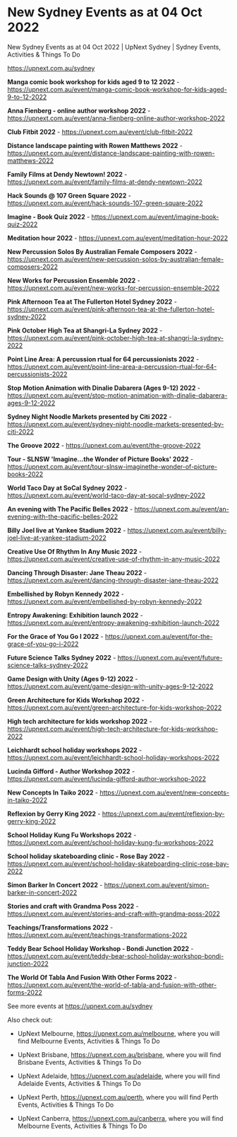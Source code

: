 # New Sydney Events as at 04 Oct 2022
New Sydney Events as at 04 Oct 2022 | UpNext Sydney | Sydney Events, Activities &amp; Things To Do

https://upnext.com.au/sydney


**Manga comic book workshop for kids aged 9 to 12 2022** - https://upnext.com.au/event/manga-comic-book-workshop-for-kids-aged-9-to-12-2022

**Anna Fienberg - online author workshop 2022** - https://upnext.com.au/event/anna-fienberg-online-author-workshop-2022

**Club Fitbit 2022** - https://upnext.com.au/event/club-fitbit-2022

**Distance landscape painting with Rowen Matthews 2022** - https://upnext.com.au/event/distance-landscape-painting-with-rowen-matthews-2022

**Family Films at Dendy Newtown! 2022** - https://upnext.com.au/event/family-films-at-dendy-newtown-2022

**Hack Sounds @ 107 Green Square 2022** - https://upnext.com.au/event/hack-sounds-107-green-square-2022

**Imagine - Book Quiz 2022** - https://upnext.com.au/event/imagine-book-quiz-2022

**Meditation hour 2022** - https://upnext.com.au/event/meditation-hour-2022

**New Percussion Solos By Australian Female Composers 2022** - https://upnext.com.au/event/new-percussion-solos-by-australian-female-composers-2022

**New Works for Percussion Ensemble 2022** - https://upnext.com.au/event/new-works-for-percussion-ensemble-2022

**Pink Afternoon Tea at The Fullerton Hotel Sydney 2022** - https://upnext.com.au/event/pink-afternoon-tea-at-the-fullerton-hotel-sydney-2022

**Pink October High Tea at Shangri-La Sydney 2022** - https://upnext.com.au/event/pink-october-high-tea-at-shangri-la-sydney-2022

**Point Line Area: A percussion rtual for 64 percussionists 2022** - https://upnext.com.au/event/point-line-area-a-percussion-rtual-for-64-percussionists-2022

**Stop Motion Animation with Dinalie Dabarera (Ages 9-12) 2022** - https://upnext.com.au/event/stop-motion-animation-with-dinalie-dabarera-ages-9-12-2022

**Sydney Night Noodle Markets presented by Citi 2022** - https://upnext.com.au/event/sydney-night-noodle-markets-presented-by-citi-2022

**The Groove 2022** - https://upnext.com.au/event/the-groove-2022

**Tour - SLNSW 'Imagine...the Wonder of Picture Books' 2022** - https://upnext.com.au/event/tour-slnsw-imaginethe-wonder-of-picture-books-2022

**World Taco Day at SoCal Sydney 2022** - https://upnext.com.au/event/world-taco-day-at-socal-sydney-2022

**An evening with The Pacific Belles 2022** - https://upnext.com.au/event/an-evening-with-the-pacific-belles-2022

**Billy Joel live at Yankee Stadium 2022** - https://upnext.com.au/event/billy-joel-live-at-yankee-stadium-2022

**Creative Use Of Rhythm In Any Music 2022** - https://upnext.com.au/event/creative-use-of-rhythm-in-any-music-2022

**Dancing Through Disaster: Jane Theau 2022** - https://upnext.com.au/event/dancing-through-disaster-jane-theau-2022

**Embellished by Robyn Kennedy 2022** - https://upnext.com.au/event/embellished-by-robyn-kennedy-2022

**Entropy Awakening: Exhibition launch 2022** - https://upnext.com.au/event/entropy-awakening-exhibition-launch-2022

**For the Grace of You Go I 2022** - https://upnext.com.au/event/for-the-grace-of-you-go-i-2022

**Future Science Talks Sydney 2022** - https://upnext.com.au/event/future-science-talks-sydney-2022

**Game Design with Unity (Ages 9-12) 2022** - https://upnext.com.au/event/game-design-with-unity-ages-9-12-2022

**Green Architecture for Kids Workshop 2022** - https://upnext.com.au/event/green-architecture-for-kids-workshop-2022

**High tech architecture for kids workshop 2022** - https://upnext.com.au/event/high-tech-architecture-for-kids-workshop-2022

**Leichhardt school holiday workshops 2022** - https://upnext.com.au/event/leichhardt-school-holiday-workshops-2022

**Lucinda Gifford - Author Workshop 2022** - https://upnext.com.au/event/lucinda-gifford-author-workshop-2022

**New Concepts In Taiko 2022** - https://upnext.com.au/event/new-concepts-in-taiko-2022

**Reflexion by Gerry King 2022** - https://upnext.com.au/event/reflexion-by-gerry-king-2022

**School Holiday Kung Fu Workshops 2022** - https://upnext.com.au/event/school-holiday-kung-fu-workshops-2022

**School holiday skateboarding clinic - Rose Bay 2022** - https://upnext.com.au/event/school-holiday-skateboarding-clinic-rose-bay-2022

**Simon Barker In Concert 2022** - https://upnext.com.au/event/simon-barker-in-concert-2022

**Stories and craft with Grandma Poss 2022** - https://upnext.com.au/event/stories-and-craft-with-grandma-poss-2022

**Teachings/Transformations 2022** - https://upnext.com.au/event/teachings-transformations-2022

**Teddy Bear School Holiday Workshop - Bondi Junction 2022** - https://upnext.com.au/event/teddy-bear-school-holiday-workshop-bondi-junction-2022

**The World Of Tabla And Fusion With Other Forms 2022** - https://upnext.com.au/event/the-world-of-tabla-and-fusion-with-other-forms-2022



See more events at https://upnext.com.au/sydney


Also check out:

* UpNext Melbourne, https://upnext.com.au/melbourne, where you will find Melbourne Events, Activities & Things To Do

* UpNext Brisbane, https://upnext.com.au/brisbane, where you will find Brisbane Events, Activities & Things To Do

* UpNext Adelaide, https://upnext.com.au/adelaide, where you will find Adelaide Events, Activities & Things To Do

* UpNext Perth, https://upnext.com.au/perth, where you will find Perth Events, Activities & Things To Do

* UpNext Canberra, https://upnext.com.au/canberra, where you will find Melbourne Events, Activities & Things To Do